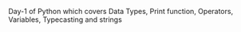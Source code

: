 Day-1 of Python which covers Data Types, Print function, Operators, Variables, Typecasting and strings
